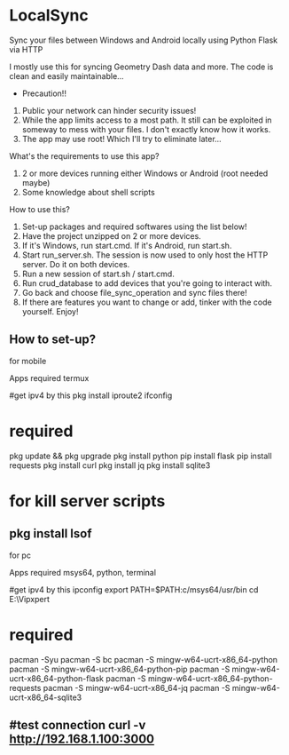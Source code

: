 # LocalSync
Sync your files between Windows and Android locally using Python Flask via HTTP

I mostly use this for syncing Geometry Dash data and more. The code is clean and easily maintainable...

* Precaution!!
1. Public your network can hinder security issues!
2. While the app limits access to a most path. It still can be exploited in someway to mess with your files. I don't exactly know how it works.
3. The app may use root! Which I'll try to eliminate later...

What's the requirements to use this app?
1. 2 or more devices running either Windows or Android (root needed maybe)
2. Some knowledge about shell scripts

How to use this?
1. Set-up packages and required softwares using the list below!
2. Have the project unzipped on 2 or more devices.
3. If it's Windows, run start.cmd. If it's Android, run start.sh. 
4. Start run_server.sh. The session is now used to only host the HTTP server. Do it on both devices.
5. Run a new session of start.sh / start.cmd.
6. Run crud_database to add devices that you're going to interact with.
7. Go back and choose file_sync_operation and sync files there!
8. If there are features you want to change or add, tinker with the code yourself. Enjoy!


How to set-up?
--------------------------------------------------------------------------------------
for mobile

Apps required termux

#get ipv4 by this
pkg install iproute2
ifconfig

# required
pkg update && pkg upgrade
pkg install python
pip install flask
pip install requests
pkg install curl
pkg install jq
pkg install sqlite3

# for kill server scripts
pkg install lsof
--------------------------------------------------------------------------------------
for pc

Apps required msys64, python, terminal

#get ipv4 by this
ipconfig
export PATH=$PATH:c/msys64/usr/bin
cd E:\Vipxpert

# required
pacman -Syu
pacman -S bc
pacman -S mingw-w64-ucrt-x86_64-python
pacman -S mingw-w64-ucrt-x86_64-python-pip
pacman -S mingw-w64-ucrt-x86_64-python-flask
pacman -S mingw-w64-ucrt-x86_64-python-requests
pacman -S mingw-w64-ucrt-x86_64-jq
pacman -S mingw-w64-ucrt-x86_64-sqlite3

#test connection
curl -v http://192.168.1.100:3000
--------------------------------------------------------------------------------------

